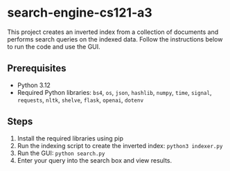 # search-engine-cs121-a3

This project creates an inverted index from a collection of documents and performs search queries on the indexed data. Follow the instructions below to run the code and use the GUI.

## Prerequisites
- Python 3.12
- Required Python libraries: `bs4`, `os`, `json`, `hashlib`, `numpy`, `time`, `signal`, `requests`, `nltk`, `shelve`, `flask`, `openai`, `dotenv`

## Steps
1. Install the required libraries using pip
2. Run the indexing script to create the inverted index:
```python3 indexer.py```
3. Run the GUI:
```python search.py```
4. Enter your query into the search box and view results.
